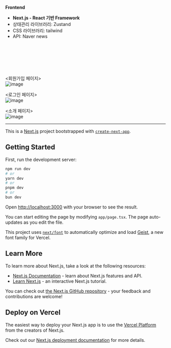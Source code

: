 
**Frontend**
-  **Next.js - React 기반 Framework**
- 상태관리 라이브러리: Zustand
- CSS 라이브러리: tailwind
- API: Naver news

  
<br/>
<br/>
<br/>
<br/>
<br/>

<회원가입 페이지>
<br/>
![image](https://github.com/user-attachments/assets/acf17f6c-62dd-4da9-8bcb-5bb7aa498e97)


<로그인 페이지>
<br/>
![image](https://github.com/user-attachments/assets/fcba3d61-5cdf-4b42-a456-f26784531c09)

<소개 페이지>
<br/>
![image](https://github.com/user-attachments/assets/fc3abf98-c90b-410c-a3b9-38973ca01793)
















***

This is a [Next.js](https://nextjs.org) project bootstrapped with [`create-next-app`](https://nextjs.org/docs/app/api-reference/cli/create-next-app).

## Getting Started

First, run the development server:

```bash
npm run dev
# or
yarn dev
# or
pnpm dev
# or
bun dev
```

Open [http://localhost:3000](http://localhost:3000) with your browser to see the result.

You can start editing the page by modifying `app/page.tsx`. The page auto-updates as you edit the file.

This project uses [`next/font`](https://nextjs.org/docs/app/building-your-application/optimizing/fonts) to automatically optimize and load [Geist](https://vercel.com/font), a new font family for Vercel.

## Learn More

To learn more about Next.js, take a look at the following resources:

- [Next.js Documentation](https://nextjs.org/docs) - learn about Next.js features and API.
- [Learn Next.js](https://nextjs.org/learn) - an interactive Next.js tutorial.

You can check out [the Next.js GitHub repository](https://github.com/vercel/next.js) - your feedback and contributions are welcome!

## Deploy on Vercel

The easiest way to deploy your Next.js app is to use the [Vercel Platform](https://vercel.com/new?utm_medium=default-template&filter=next.js&utm_source=create-next-app&utm_campaign=create-next-app-readme) from the creators of Next.js.

Check out our [Next.js deployment documentation](https://nextjs.org/docs/app/building-your-application/deploying) for more details.
